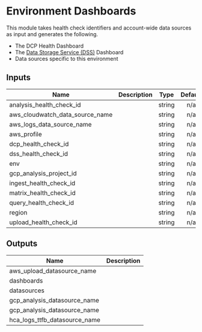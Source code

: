 # Environment Dashboards

This module takes health check identifiers and account-wide data sources as input and generates the following.

* The DCP Health Dashboard
* The [Data Storage Service (DSS)](https://github.com/HumanCellAtlas/data-store) Dashboard
* Data sources specific to this environment

<!-- START -->
## Inputs

| Name | Description | Type | Default | Required |
|------|-------------|:----:|:-----:|:-----:|
| analysis\_health\_check\_id |  | string | n/a | yes |
| aws\_cloudwatch\_data\_source\_name |  | string | n/a | yes |
| aws\_logs\_data\_source\_name |  | string | n/a | yes |
| aws\_profile |  | string | n/a | yes |
| dcp\_health\_check\_id |  | string | n/a | yes |
| dss\_health\_check\_id |  | string | n/a | yes |
| env |  | string | n/a | yes |
| gcp\_analysis\_project\_id |  | string | n/a | yes |
| ingest\_health\_check\_id |  | string | n/a | yes |
| matrix\_health\_check\_id |  | string | n/a | yes |
| query\_health\_check\_id |  | string | n/a | yes |
| region |  | string | n/a | yes |
| upload\_health\_check\_id |  | string | n/a | yes |

## Outputs

| Name | Description |
|------|-------------|
| aws\_upload\_datasource\_name |  |
| dashboards |  |
| datasources |  |
| gcp\_analysis\_datasource\_name |  |
| gcp\_analysis\_datasource\_name |  |
| hca\_logs\_ttfb\_datasource\_name |  |

<!-- END -->
